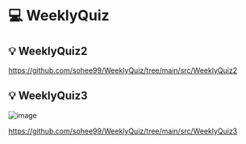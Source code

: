 
# 💻 WeeklyQuiz

## 💡 WeeklyQuiz2

<https://github.com/sohee99/WeeklyQuiz/tree/main/src/WeeklyQuiz2>

## 💡 WeeklyQuiz3

![image](https://github.com/sohee99/WeeklyQuiz/assets/155497383/48dbd127-5e16-4643-89f2-89def54ee3cc)

<https://github.com/sohee99/WeeklyQuiz/tree/main/src/WeeklyQuiz3>
